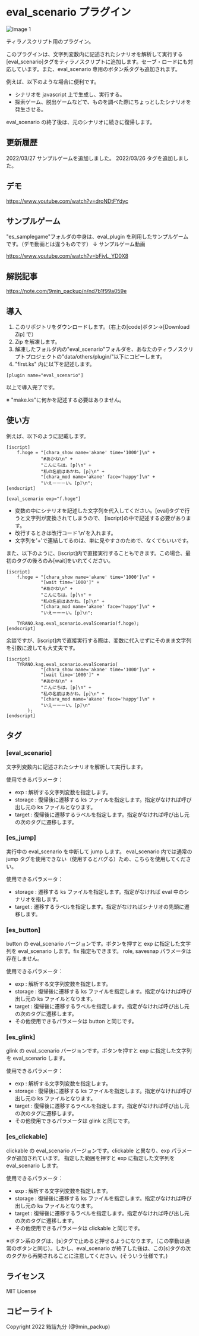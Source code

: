 # eval_scenario プラグイン

![Image 1](image.png)

ティラノスクリプト用のプラグイン。

このプラグインは、文字列変数内に記述されたシナリオを解析して実行する[eval_scenario]タグをティラノスクリプトに追加します。セーブ・ロードにも対応しています。また、eval_scenario 専用のボタン系タグも追加されます。

例えば、以下のような場合に便利です。

-   シナリオを javascript 上で生成し、実行する。
-   探索ゲーム、脱出ゲームなどで、ものを調べた際にちょっとしたシナリオを発生させる。

eval_scenario の終了後は、元のシナリオに続きに復帰します。

## 更新履歴

2022/03/27 サンプルゲームを追加しました。
2022/03/26 タグを追加しました。

## デモ

https://www.youtube.com/watch?v=droNDtFYdyc

## サンプルゲーム

"es_samplegame"フォルダの中身は、eval_plugin を利用したサンプルゲームです。（デモ動画とは違うものです）
↓ サンプルゲーム動画

https://www.youtube.com/watch?v=bFivL_YD0X8

## 解説記事

https://note.com/9min_packup/n/nd7b1f99a059e

## 導入

1. このリポジトリをダウンロードします。（右上の[code]ボタン->[Download Zip] で）
2. Zip を解凍します。
3. 解凍したフォルダ内の"eval_scenario"フォルダを、あなたのティラノスクリプトプロジェクトの"data/others/plugin/"以下にコピーします。
4. "first.ks" 内に以下を記述します。

```
[plugin name="eval_scenario"]
```

以上で導入完了です。

※ "make.ks"に何かを記述する必要はありません。

## 使い方

例えば、以下のように記載します。

```
[iscript]
    f.hoge = "[chara_show name='akane' time='1000']\n" +
             "#あかね\n" +
             "こんにちは。[p]\n" +
             "私の名前はあかね。[p]\n" +
             "[chara_mod name='akane' face='happy']\n" +
             "いえーーーい。[p]\n";
[endscript]

[eval_scenario exp="f.hoge"]

```

-   変数の中にシナリオを記述した文字列を代入してください。[eval]タグで行うと文字列が変換されてしまうので、
    [iscript]の中で記述する必要があります。
-   改行するときは改行コード'\n'を入れます。
-   文字列を'+'で連結してるのは、単に見やすさのためで、なくてもいいです。

また、以下のように、[iscript]内で直接実行することもできます。この場合、最初のタグの後ろのみ[wait]をいれてください。

```
[iscript]
    f.hoge = "[chara_show name='akane' time='1000']\n" +
             "[wait time='1000']" +
             "#あかね\n" +
             "こんにちは。[p]\n" +
             "私の名前はあかね。[p]\n" +
             "[chara_mod name='akane' face='happy']\n" +
             "いえーーーい。[p]\n";

    TYRANO.kag.eval_scenario.evalScenario(f.hoge);
[endscript]
```

余談ですが、[iscript]内で直接実行する際は、変数に代入せずにそのまま文字列を引数に渡しても大丈夫です。

```
[iscript]
    TYRANO.kag.eval_scenario.evalScenario(
             "[chara_show name='akane' time='1000']\n" +
             "[wait time='1000']" +
             "#あかね\n" +
             "こんにちは。[p]\n" +
             "私の名前はあかね。[p]\n" +
             "[chara_mod name='akane' face='happy']\n" +
             "いえーーーい。[p]\n"
        );
[endscript]
```

## タグ

### [eval_scenario]

文字列変数内に記述されたシナリオを解析して実行します。

使用できるパラメータ：

-   exp : 解析する文字列変数を指定します。
-   storage : 復帰後に遷移する ks ファイルを指定します。指定がなければ呼び出し元の ks ファイルとなります。
-   target : 復帰後に遷移するラベルを指定します。指定がなければ呼び出し元の次のタグに遷移します。

### [es_jump]

実行中の eval_scenario を中断して jump します。
eval_scenario 内では通常の jump タグを使用できない（使用するとバグる）ため、こちらを使用してください。

使用できるパラメータ：

-   storage : 遷移する ks ファイルを指定します。指定がなければ eval 中のシナリオを指します。
-   target : 遷移するラベルを指定します。指定がなければシナリオの先頭に遷移します。

### [es_button]

button の eval_scenario バージョンです。ボタンを押すと exp に指定した文字列を eval_scenario します。fix 指定もできます。
role, savesnap パラメータは存在しません。

使用できるパラメータ：

-   exp : 解析する文字列変数を指定します。
-   storage : 復帰後に遷移する ks ファイルを指定します。指定がなければ呼び出し元の ks ファイルとなります。
-   target : 復帰後に遷移するラベルを指定します。指定がなければ呼び出し元の次のタグに遷移します。
-   その他使用できるパラメータは button と同じです。

### [es_glink]

glink の eval_scenario バージョンです。ボタンを押すと exp に指定した文字列を eval_scenario します。

使用できるパラメータ：

-   exp : 解析する文字列変数を指定します。
-   storage : 復帰後に遷移する ks ファイルを指定します。指定がなければ呼び出し元の ks ファイルとなります。
-   target : 復帰後に遷移するラベルを指定します。指定がなければ呼び出し元の次のタグに遷移します。
-   その他使用できるパラメータは glink と同じです。

### [es_clickable]

clickable の eval_scenario バージョンです。clickable と異なり、exp パラメータが追加されています。
指定した範囲を押すと exp に指定した文字列を eval_scenario します。

使用できるパラメータ：

-   exp : 解析する文字列変数を指定します。
-   storage : 復帰後に遷移する ks ファイルを指定します。指定がなければ呼び出し元の ks ファイルとなります。
-   target : 復帰後に遷移するラベルを指定します。指定がなければ呼び出し元の次のタグに遷移します。
-   その他使用できるパラメータは clickable と同じです。

※ボタン系のタグは、[s]タグで止めると押せるようになります。（この挙動は通常のボタンと同じ）。しかし、eval_scenario が終了した後は、この[s]タグの次のタグから再開されることに注意してください。(そういう仕様です。)

## ライセンス

MIT License

## コピーライト

Copyright 2022 箱詰九分 (@9min_packup)

